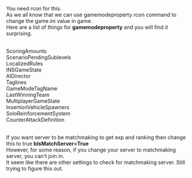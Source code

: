 You need rcon for this.<br>
As we all know that we can use gamemodeproperty rcon command to change the game.ini value in game.<br>
Here are a list of things for **gamemodeproperty** and you will find it surprising.<br><br>

ScoringAmounts<br>
ScenarioPendingSublevels<br>
LocalizedRules<br>
INSGameState<br>
AIDirector<br>
Taglines<br>
GameModeTagName<br>
LastWinningTeam<br>
MultiplayerGameState<br>
InsertionVehicleSpawners<br>
SoloReinforcementSystem<br>
CounterAttackDefinition<br><br>

If you want server to be matchmaking to get exp and ranking then change this to true **bIsMatchServer=True**<br>
However, for some reason, if you change your server to matchmaking server, you can't join in.<br>
It seem like there are other settings to check for matchmaking server. Still trying to figure this out.
